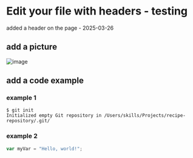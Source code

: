 # Edit your file with headers - testing


added a header on the page - 2025-03-26

## add a picture 
![image](https://github.com/user-attachments/assets/7778d4fe-686e-4497-a6ed-1fc747877221)


## add a code example
### example 1
```
$ git init
Initialized empty Git repository in /Users/skills/Projects/recipe-repository/.git/
```

### example 2
``` javascript
var myVar = "Hello, world!";
```
